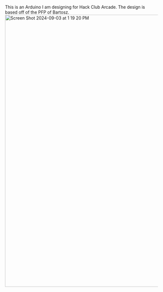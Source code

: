 This is an Arduino I am designing for Hack Club Arcade. The design is based off of the PFP of Bartosz.
<img width="893" alt="Screen Shot 2024-09-03 at 1 19 20 PM" src="https://github.com/user-attachments/assets/a9db58f3-f6f6-4526-861d-294104e8ad2b">
